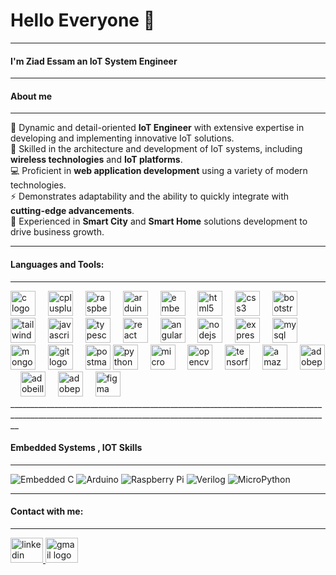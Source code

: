 <h1> Hello Everyone 👋 </h1>

______________________________________________________________________________________________________________________________________________________________


<h4 align="left"> I'm Ziad Essam an IoT System Engineer </h4>

______________________________________________________________________________________________________________________________________________________________

<h4 align="left">About me </h4>

______________________________________________________________________________________________________________________________________________________________

🚀 Dynamic and detail-oriented **IoT Engineer** with extensive expertise in developing and implementing innovative IoT solutions.  
📡 Skilled in the architecture and development of IoT systems, including **wireless technologies** and **IoT platforms**.  
💻 Proficient in **web application development** using a variety of modern technologies.  
⚡ Demonstrates adaptability and the ability to quickly integrate with **cutting-edge advancements**.  
🌆 Experienced in **Smart City** and **Smart Home** solutions development to drive business growth.  

______________________________________________________________________________________________________________________________________________________________


<h4 align="left"> Languages and Tools: </h4>

______________________________________________________________________________________________________________________________________________________________

<div align="left">
  <img src="https://skillicons.dev/icons?i=c" height="40"  width="40" alt="c logo"  />
  <img width="12" />
  <img src="https://cdn.jsdelivr.net/gh/devicons/devicon/icons/cplusplus/cplusplus-original.svg" height="40" width="40" alt="cplusplus logo"  />
  <img width="12" />
  <img src="https://cdn.jsdelivr.net/gh/devicons/devicon/icons/raspberrypi/raspberrypi-original.svg" height="40 width="40" alt="raspberrypi logo"  />
  <img width="12" />
  <img src="https://cdn.jsdelivr.net/gh/devicons/devicon/icons/arduino/arduino-original.svg" height="40" width="40" alt="arduino logo"  />
  <img width="12" />
  <img src="https://cdn.jsdelivr.net/gh/devicons/devicon/icons/embeddedc/embeddedc-original.svg" height="40" alt="embeddedc logo"  />
  <img width="12" />
  <img src="https://cdn.jsdelivr.net/gh/devicons/devicon/icons/html5/html5-original.svg" height="40" width="40" alt="html5 logo"  />
  <img width="12" />
  <img src="https://cdn.jsdelivr.net/gh/devicons/devicon/icons/css3/css3-original.svg" height="40" width="40" alt="css3 logo"  />
  <img width="12" />
  <img src="https://cdn.jsdelivr.net/gh/devicons/devicon/icons/bootstrap/bootstrap-original.svg" height="40" width="40" alt="bootstrap logo"  />
  <img width="12" />
  <img src="https://skillicons.dev/icons?i=tailwind" height="40" alt="tailwindcss logo"  />
  <img width="12" />
  <img src="https://cdn.jsdelivr.net/gh/devicons/devicon/icons/javascript/javascript-original.svg" height="40"  width="40" alt="javascript logo"  />
  <img width="12" />
  <img src="https://cdn.jsdelivr.net/gh/devicons/devicon/icons/typescript/typescript-original.svg" height="40" alt="typescript logo"  />
  <img width="12" />
  <img src="https://cdn.jsdelivr.net/gh/devicons/devicon/icons/react/react-original.svg" height="40" width="40"  alt="react logo"  />
  <img width="12" />
  <img src="https://cdn.jsdelivr.net/gh/devicons/devicon/icons/angularjs/angularjs-original.svg" height="40" alt="angularjs logo"  />
  <img width="12" />
  <img src="https://cdn.jsdelivr.net/gh/devicons/devicon/icons/nodejs/nodejs-original.svg" height="40" width="40" alt="nodejs logo"  />
  <img width="12" />
  <img src="https://cdn.jsdelivr.net/gh/devicons/devicon/icons/express/express-original.svg" height="40" width="40" alt="express logo"  />
  <img width="12" />
  <img src="https://skillicons.dev/icons?i=mysql" height="40" width="40" alt="mysql logo"  />
  <img width="12" />
  <img src="https://cdn.jsdelivr.net/gh/devicons/devicon/icons/mongodb/mongodb-original.svg" height="40" width="40" alt="mongodb logo"  />
  <img width="12" />
  <img src="https://cdn.simpleicons.org/git/F05032" height="40" width="40" alt="git logo"  />
  <img width="12" />
  <img src="https://cdn.simpleicons.org/postman/FF6C37" height="40" width="40" alt="postman logo"  />
  <img src="https://cdn.jsdelivr.net/gh/devicons/devicon/icons/python/python-original.svg" height="40" width="40" alt="python logo"  />
  <img width="12" />
  <img src="https://upload.wikimedia.org/wikipedia/commons/4/4e/Micropython-logo.svg" height="40" width="40" alt="micro python logo"  />
  <img width="12" />
  <img src="https://cdn.jsdelivr.net/gh/devicons/devicon/icons/opencv/opencv-original.svg" height="40" alt="opencv logo"  />
  <img width="12" />
  <img src="https://cdn.jsdelivr.net/gh/devicons/devicon/icons/tensorflow/tensorflow-original.svg" height="40" alt="tensorflow logo"  />
  <img width="12" />
  <img src="https://skillicons.dev/icons?i=aws" height="40" alt="amazonwebservices logo"  />  
  <img width="12" />
  <img src="https://skillicons.dev/icons?i=ps" height="40" width="40"  alt="adobephotoshop logo"  />
  <img width="12" />
  <img src="https://skillicons.dev/icons?i=ai" height="40" width="40"  alt="adobeillustrator logo"  />
  <img width="12" />
  <img src="https://skillicons.dev/icons?i=pr" height="40" width="40" alt="adobepremierepro logo"  />
  <img width="12" />
  <img src="https://cdn.jsdelivr.net/gh/devicons/devicon/icons/figma/figma-original.svg" height="40" width="40" alt="figma logo"  />
</div>
______________________________________________________________________________________________________________________________________________________________


<h4 align="left"> Embedded Systems , IOT Skills</h4>

______________________________________________________________________________________________________________________________________________________________

![Embedded C](https://img.shields.io/badge/Embedded%20Systems-007ACC?style=flat-square)
![Arduino](https://img.shields.io/badge/Arduino-00979D?style=flat-square&logo=arduino&logoColor=white)
![Raspberry Pi](https://img.shields.io/badge/Raspberry%20Pi-C51A4A?style=flat-square&logo=raspberry-pi&logoColor=white)
![Verilog](https://img.shields.io/badge/VHDL-8B0000?style=flat-square)
![MicroPython](https://img.shields.io/badge/MicroPython-3776AB?style=flat-square&logo=python&logoColor=white)

______________________________________________________________________________________________________________________________________________________________

<h4 align="left"> Contact with me: </h4>

______________________________________________________________________________________________________________________________________________________________
 <div align="left">
    <a href="https://linkedin.com/in/ziad-essam-ze3" target="blank">
        <img src="https://raw.githubusercontent.com/maurodesouza/profile-readme-generator/master/src/assets/icons/social/linkedin/default.svg" width="52" height="40" alt="linkedin logo"  />
    </a>
    <a href="mailto:ziad.essam.abdelaziz3@gmail.com" target="_blank">
         <img src="https://raw.githubusercontent.com/maurodesouza/profile-readme-generator/master/src/assets/icons/social/gmail/default.svg" width="52" height="40" alt="gmail logo"  />
    </a
</div>
